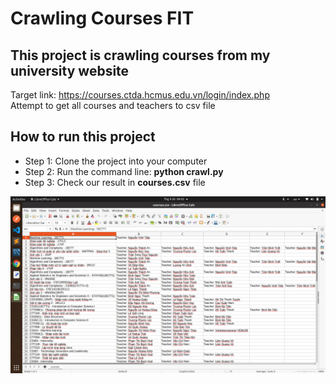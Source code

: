 # Crawling Courses FIT

## This project is crawling courses from my university website
Target link: https://courses.ctda.hcmus.edu.vn/login/index.php 
<br>
Attempt to get all courses and teachers to csv file

## How to run this project
* Step 1: Clone the project into your computer
* Step 2: Run the command line: <b>python crawl.py</b>
* Step 3: Check our result in <b>courses.csv</b> file

<img src='https://github.com/owfdataboy/crawl-courses-fit/blob/master/Screenshot%20from%202021-09-20%2009-45-16.png?raw=true'></img>

